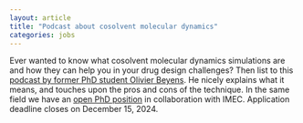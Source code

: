 ```yaml
---
layout: article
title: "Podcast about cosolvent molecular dynamics"
categories: jobs
---
```


Ever wanted to know what cosolvent molecular dynamics simulations are and how they can help you in your drug design challenges? Then list to this
<a href='https://open.spotify.com/episode/5s4FSqbFAKJBEGVpwi93Gd target="_blank"'>podcast by former PhD student Olivier Beyens</a>. He nicely explains what it means, 
and touches upon the pros and cons of the technique. In the same field we have an <a href='https://www.imec-int.com/en/work-at-imec/job-opportunities/cosolvent-molecular-dynamics-simulations-drug-discovery target="_blank"'>open PhD position</a> in collaboration with IMEC. Application deadline closes on December 15, 2024.

